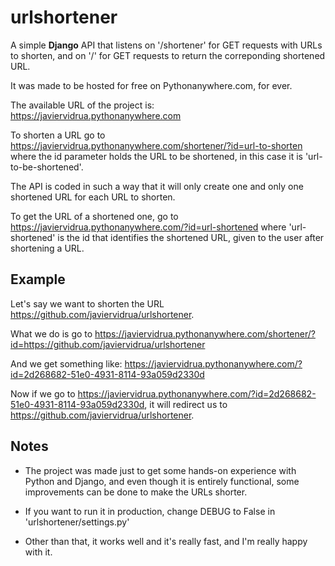 # urlshortener
A simple **Django** API that listens on '/shortener' for GET requests with URLs to shorten, and on '/' for GET requests to return the correponding shortened URL.

It was made to be hosted for free on Pythonanywhere.com, for ever.

The available URL of the project is: https://javiervidrua.pythonanywhere.com

To shorten a URL go to https://javiervidrua.pythonanywhere.com/shortener/?id=url-to-shorten where the id parameter holds the URL to be shortened, in this case it is 'url-to-be-shortened'.

The API is coded in such a way that it will only create one and only one shortened URL for each URL to shorten.

To get the URL of a shortened one, go to https://javiervidrua.pythonanywhere.com/?id=url-shortened where 'url-shortened' is the id that identifies the shortened URL, given to the user after shortening a URL.

## Example

Let's say we want to shorten the URL https://github.com/javiervidrua/urlshortener.

What we do is go to https://javiervidrua.pythonanywhere.com/shortener/?id=https://github.com/javiervidrua/urlshortener

And we get something like: https://javiervidrua.pythonanywhere.com/?id=2d268682-51e0-4931-8114-93a059d2330d

Now if we go to https://javiervidrua.pythonanywhere.com/?id=2d268682-51e0-4931-8114-93a059d2330d, it will redirect us to https://github.com/javiervidrua/urlshortener.

## Notes

* The project was made just to get some hands-on experience with Python and Django, and even though it is entirely functional, some improvements can be done to make the URLs shorter.

* If you want to run it in production, change DEBUG to False in 'urlshortener/settings.py'

* Other than that, it works well and it's really fast, and I'm really happy with it.
